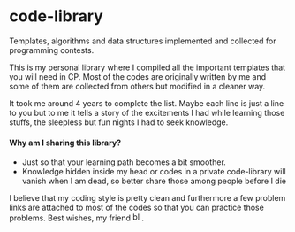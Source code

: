 # code-library
Templates, algorithms and data structures implemented and collected for programming contests.

This is my personal library where I compiled all the important templates that you will need in CP. Most of the codes are originally written by me and some of them are collected from others but modified in a cleaner way. 

It took me around 4 years to complete the list. Maybe each line is just a line to you but to me it tells a story of the excitements I had while learning those stuffs, the sleepless but fun nights I had to seek knowledge. 

#### Why am I sharing this library? 
- Just so that your learning path becomes a bit smoother. 
- Knowledge hidden inside my head or codes in a private code-library will vanish when I am dead, so better share those among people before I die

I believe that my coding style is pretty clean and furthermore a few problem links are attached to most of the codes so that you can practice those problems. Best wishes, my friend <a href="https://emoji.gg/emoji/8771_blobheart"><img src="https://emoji.gg/assets/emoji/8771_blobheart.png" width="16px" height="16px" alt="blobheart"></a>.

